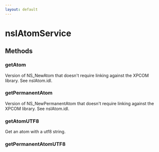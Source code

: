 ```yaml
---
layout: default
---
```


# nsIAtomService #

## Methods ##

### getAtom ###

Version of NS_NewAtom that doesn't require linking against the
XPCOM library.  See nsIAtom.idl.


### getPermanentAtom ###

Version of NS_NewPermanentAtom that doesn't require linking against
the XPCOM library.  See nsIAtom.idl.


### getAtomUTF8 ###

Get an atom with a utf8 string.


### getPermanentAtomUTF8 ###
